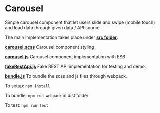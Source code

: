 # Carousel

Simple carousel component that let users slide and swipe (mobile touch) and load data through given data / API source.

The main implementation takes place under [**src folder**](https://github.com/alpernakin/Carousel/tree/master/src).

[**carousel.scss**](https://github.com/alpernakin/Carousel/blob/master/src/carousel.scss) Carousel component styling

[**carousel.js**](https://github.com/alpernakin/Carousel/blob/master/src/carousel.js) Carousel component implementation with ES6

[**fakeRestApi.js**](https://github.com/alpernakin/Carousel/blob/master/src/fakeRestApi.js) Fake REST API implementation for testing and demo.

[**bundle.js**](https://github.com/alpernakin/Carousel/blob/master/src/bundle.js) To bundle the scss and js files through webpack.

To setup: `npm install`

To bundle: `npm run webpack` in dist folder

To test: `npm run test`
